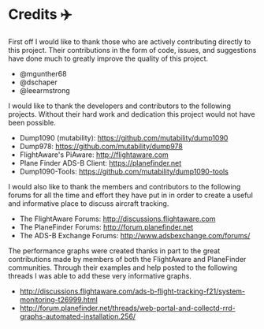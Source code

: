 # Credits :airplane:

First off I would like to thank those who are actively contributing directly to this project. Their 
contributions in the form of code, issues, and suggestions have done much to greatly improve the
quality of this project.

* @mgunther68
* @dschaper
* @leearmstrong

I would like to thank the developers and contributors to the following projects. Without their
hard work and dedication this project would not have been possible.

* Dump1090 (mutability):      https://github.com/mutability/dump1090
* Dump978:                    https://github.com/mutability/dump978
* FlightAware's PiAware:      http://flightaware.com
* Plane Finder ADS-B Client:  https://planefinder.net
* Dump1090-Tools:             https://github.com/mutability/dump1090-tools

I would also like to thank the members and contributors to the following forums for all the time and
effort they have put in in order to create a useful and informative place to discuss aircraft tracking.

* The FlightAware Forums:     http://discussions.flightaware.com
* The PlaneFinder Forums:     http://forum.planefinder.net
* The ADS-B Exchange Forums:  http://www.adsbexchange.com/forums/

The performance graphs were created thanks in part to the great contributions made by members of both
the FlightAware and PlaneFinder communities. Through their examples and help posted to the following
threads I was able to add these very informative graphs.

* http://discussions.flightaware.com/ads-b-flight-tracking-f21/system-monitoring-t26999.html
* http://forum.planefinder.net/threads/web-portal-and-collectd-rrd-graphs-automated-installation.256/
